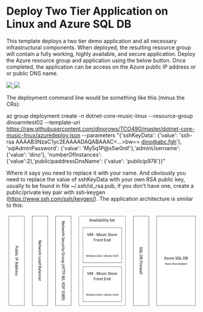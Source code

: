 # Deploy Two Tier Application on Linux and Azure SQL DB

This template deploys a two tier demo application and all necessary infrastructural components. When deployed, the resulting resource group will contain a fully working, highly available, and secure application. Deploy the Azure resource group and application using the below button. Once completed, the application can be access on the Azure public IP address or or public DNS name. 

<a href="https://portal.azure.com/#create/Microsoft.Template/uri/https%3A%2F%2Fraw.githubusercontent.com%2FMicrosoft%2Fdotnet-core-sample-templates%2Fmaster%2Fdotnet-core-music-linux%2Fazuredeploy.json" target="_blank">
    <img src="http://azuredeploy.net/deploybutton.png"/>
</a>
<a href="http://armviz.io/#/?load=https%3A%2F%2Fraw.githubusercontent.com%2FMicrosoft%2Fdotnet-core-sample-templates%2Fmaster%2Fdotnet-core-music-linux%2Fazuredeploy.json" target="_blank">
<img src="http://armviz.io/visualizebutton.png"/>
</a>

The deployment command line would be something like this (minus the CRs):

az group deployment create -n dotnet-core-music-linux --resource-group dinoarmtest02 
--template-uri https://raw.githubusercontent.com/dinorows/TCO490/master/dotnet-core-music-linux/azuredeploy.json 
--parameters "{'sshKeyData': {'value': 'ssh-rsa AAAAB3NzaC1yc2EAAAADAQABAAAC<...>bw== dino@abc.fgh'},
'sqlAdminPassword': {'value': 'My5q1P@s5w0rd!'},'adminUsername': {'value': 'dino'},
'numberOfInstances': {'value':2},'publicipaddressDnsName': {'value': '<dino>publicip978'}}"

Where it says <dino> you need to replace it with your name. And obviously you need to replace the value of sshKeyData with your own RSA public key, usually to be found in file ~/.ssh/id_rsa.pub, if you don't have one, create a public/private key pair with ssh-keygen (https://www.ssh.com/ssh/keygen/).
The application architecture is similar to this:

![](./images/architecture.png)

